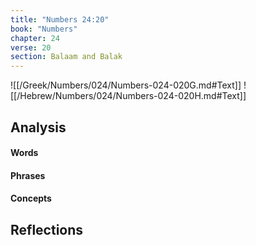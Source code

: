 ```yaml
---
title: "Numbers 24:20"
book: "Numbers"
chapter: 24
verse: 20
section: Balaam and Balak
---
```

![[/Greek/Numbers/024/Numbers-024-020G.md#Text]]
![[/Hebrew/Numbers/024/Numbers-024-020H.md#Text]]

## Analysis

#### Words

#### Phrases

#### Concepts

## Reflections
